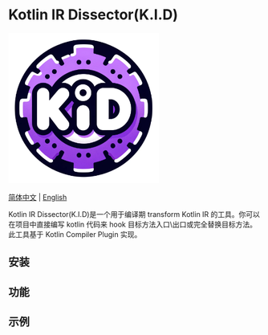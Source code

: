 # Kotlin IR Dissector(K.I.D)
<img src="project_logo.png" width="300px" alt="DALL.E 生成">

<a href="https://github.com/androidZzT/KtIRDissector/blob/main/README.md">简体中文</a> | <a href="https://github.com/androidZzT/KtIRDissector/blob/main/README_EN.md">English</a>

Kotlin IR Dissector(K.I.D)是一个用于编译期 transform Kotlin IR 的工具。你可以在项目中直接编写 kotlin 代码来 hook 目标方法入口\出口或完全替换目标方法。
此工具基于 Kotlin Compiler Plugin 实现。

## 安装

## 功能

## 示例
